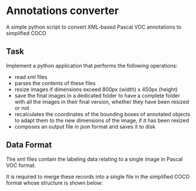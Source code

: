 # Annotations converter
A simple python script to convert XML-based Pascal VOC annotations to simplified COCO

## Task
Implement a python application that performs the following operations:
- read xml files
- parses the contents of these files
- resize images if dimensions exceed 800px (width) x 450px (height)
- save the final images in a dedicated folder to have a complete folder with all the images in their final version, whether they have been
resized or not
- recalculates the coordinates of the bounding boxes of annotated objects to adapt them to the new dimensions of the image, if it has been
resized
- composes an output file in json format and saves it to disk

## Data Format
The xml files contain the labeling data relating to a single image in Pascal VOC format.

It is required to merge these records into a single file in the simplified COCO format whose structure is shown below: